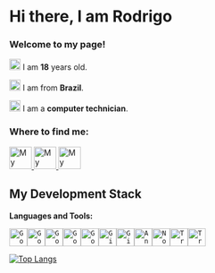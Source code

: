 
# Hi there, I am Rodrigo



### Welcome to my page!
<img width="20" src="https://emojis.slackmojis.com/emojis/images/1536351075/4594/blob-wave.gif?1536351075"/>   I am <b>18</b> years old.


<img width="20" src="https://emojis.slackmojis.com/emojis/images/1591808522/9339/brazil.png?1591808522"/>   I am from <b>Brazil</b>.


<img width="20" src="https://emojis.slackmojis.com/emojis/images/1616977468/25208/laptop.gif?1616977468" />   I am a <b>computer technician</b>.




### Where to find me:

<a  href="https://www.linkedin.com/in/rodrigo-facio-995b141b9/">
  <img alt="My linkedin" width="40" src="https://www.flaticon.com/svg/vstatic/svg/145/145807.svg?token=exp=1617930194~hmac=e8844168ab897e9558826429301c2647" />
</a><a href="mailto:rodrigo1612fm@gmail.com">
  <img alt="My Contact" width="40" src="https://www.flaticon.com/svg/vstatic/svg/270/270021.svg?token=exp=1617930576~hmac=8071c9ddfe899be0587550d016f944c4" />
</a>
<a href="https://github.com/RodrigoFaccio?tab=repositories">
  <img alt="My Repositories" width="40" src="https://image.flaticon.com/icons/png/512/23/23957.png" />
</a>


## My Development Stack

****Languages and Tools:****

<code><img height="32" src="https://www.flaticon.com/svg/vstatic/svg/919/919828.svg?token=exp=1617931343~hmac=211861edcb114dd9956268a97d7c3ff1" alt="Google Colab"/></code><code><img height="32" src="https://www.flaticon.com/svg/vstatic/svg/919/919832.svg?token=exp=1617931483~hmac=a9205c1c371ebd1fd604dccea194c5f9" alt="Google Colab"/></code><code><img height="32" src="https://www.flaticon.com/svg/vstatic/svg/919/919851.svg?token=exp=1617931625~hmac=ccd43da48ce52a71dffe73856d9905d2" alt="Google Colab"/></code><code><img height="32" src="https://www.flaticon.com/svg/vstatic/svg/1051/1051277.svg?token=exp=1617931862~hmac=e0fef21f46b9a5a441d8b056f8abf181" alt="Google Colab"/></code><code><img height="32" src="https://www.flaticon.com/svg/vstatic/svg/732/732190.svg?token=exp=1617931753~hmac=9b59995d2ac98c71b829e2f186e250d0" alt="Google Colab"/></code><code><img height="32" src="https://cdn3.iconfinder.com/data/icons/inficons/512/github.png" alt="GitHub"/></code><code><img height="32" src="https://emojis.slackmojis.com/emojis/images/1501021339/341/git.png?1501021339" alt="Git"/></code><code><img height="32" src="https://external-content.duckduckgo.com/iu/?u=https%3A%2F%2Fwww.nicepng.com%2Fpng%2Fdetail%2F85-851058_anaconda-icon-anaconda-python-icon.png&f=1&nofb=1" alt="Anaconda"/></code><code><img height="32" src="https://cdn.iconscout.com/icon/free/png-512/notion-1693557-1442598.png" alt="Notion"/></code><code><img height="32" src="https://cdn.iconscout.com/icon/free/png-512/trello-6-569395.png" alt="Trello"/></code><code><img height="32" src="https://www.flaticon.com/svg/vstatic/svg/919/919830.svg?token=exp=1617932837~hmac=0d9c4dc4b27467ae9601456b2e184e15" alt="Trello"/></code>

[![Top Langs](https://github-readme-stats.vercel.app/api/top-langs/?username=RodrigoFaccio)](https://github.com/anuraghazra/github-readme-stats)
